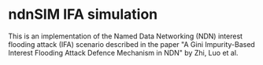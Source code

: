 # ndnSIM IFA simulation

This is an implementation of the Named Data Networking (NDN) interest flooding attack (IFA) scenario described in the paper "A Gini Impurity-Based Interest Flooding Attack Defence Mechanism in NDN" by Zhi, Luo et al.